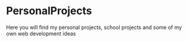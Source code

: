 # PersonalProjects
Here you will find my personal projects, school projects and some of my own web development ideas
